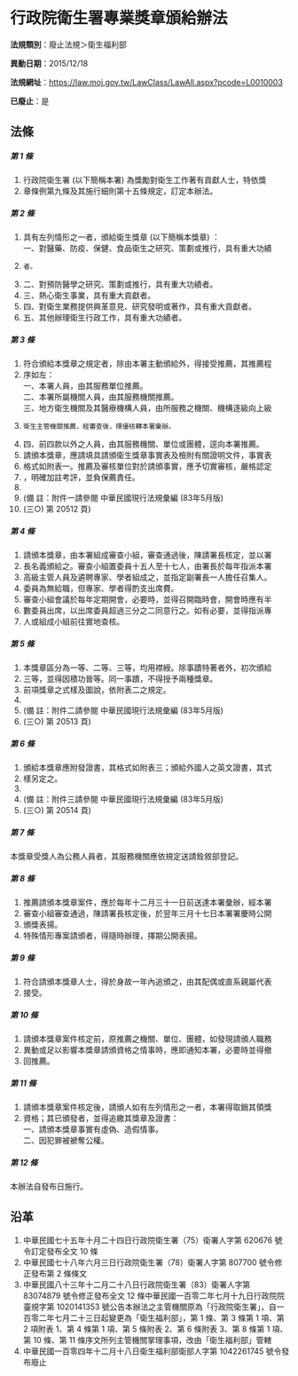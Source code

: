 # 行政院衛生署專業獎章頒給辦法

**法規類別**：廢止法規＞衛生福利部

**異動日期**：2015/12/18  

**法規網址**：https://law.moj.gov.tw/LawClass/LawAll.aspx?pcode=L0010003

**已廢止**：是



## 法條
##### 第 1 條
1. 行政院衛生署 (以下簡稱本署) 為獎勵對衛生工作著有貢獻人士，特依獎
1. 章條例第九條及其施行細則第十五條規定，訂定本辦法。

##### 第 2 條
1. 具有左列情形之一者，頒給衛生獎章 (以下簡稱本獎章) ：  
一、對醫藥、防疫、保健、食品衛生之研究、策劃或推行，具有重大功績
1.     者。
1. 二、對預防醫學之研究、策劃或推行，具有重大功績者。
1. 三、熱心衛生事業，具有重大貢獻者。
1. 四、對衛生業務提供興革意見、研究發明或著作，具有重大貢獻者。
1. 五、其他辦理衛生行政工作，具有重大功績者。

##### 第 3 條
1. 符合頒給本獎章之規定者，除由本署主動頒給外，得接受推薦，其推薦程
1. 序如左：  
一、本署人員，由其服務單位推薦。  
二、本署所屬機關人員，由其服務機關推薦。  
三、地方衛生機關及其醫療機構人員，由所服務之機關、機構逐級向上級
1.     衛生主管機關推薦，經審查後，擇優核轉本署彙辦。
1. 四、前四款以外之人員，由其服務機關、單位或團體，逕向本署推薦。
1. 請頒本獎章，應請填具請頒衛生獎章事實表及檢附有關證明文件，事實表
1. 格式如附表一。推薦及審核單位對於請頒事實，應予切實審核，嚴格認定
1. ，明確加註考評，並負保薦責任。
1. 
1.  (備      註：附件一請參閱 中華民國現行法規彙編 (83年5月版)
1.  (三○) 第 20512 頁)

##### 第 4 條
1. 請頒本獎章，由本署組成審查小組，審查通過後，陳請署長核定，並以署
1. 長名義頒給之。審查小組置委員十五人至十七人，由署長於每年指派本署
1. 高級主管人員及遴聘專家、學者組成之，並指定副署長一人擔任召集人。
1. 委員為無給職，但專家、學者得酌支出席費。
1. 審查小組會議於每年定期開會，必要時，並得召開臨時會，開會時應有半
1. 數委員出席，以出席委員超過三分之二同意行之。如有必要，並得指派專
1. 人或組成小組前往實地查核。

##### 第 5 條
1. 本獎章區分為一等、二等、三等，均用襟綬。除事蹟特著者外，初次頒給
1. 三等，並得因積功晉等。同一事蹟，不得授予兩種獎章。
1. 前項獎章之式樣及圖說，依附表二之規定。
1. 
1.  (備      註：附件二請參閱 中華民國現行法規彙編 (83年5月版)
1.  (三○) 第 20513 頁)

##### 第 6 條
1. 頒給本獎章應附發證書，其格式如附表三；頒給外國人之英文證書，其式
1. 樣另定之。
1. 
1.  (備      註：附件三請參閱 中華民國現行法規彙編 (83年5月版)
1.  (三○) 第 20514 頁)

##### 第 7 條
本獎章受獎人為公務人員者，其服務機關應依規定送請銓敘部登記。

##### 第 8 條
1. 推薦請頒本獎章案件，應於每年十二月三十一日前送達本署彙辦，經本署
1. 審查小組審查通過，陳請署長核定後，於翌年三月十七日本署署慶時公開
1. 頒獎表揚。
1. 特殊情形專案請頒者，得隨時辦理，擇期公開表揚。

##### 第 9 條
1. 符合請頒本獎章人士，得於身故一年內追頒之，由其配偶或直系親屬代表
1. 接受。

##### 第 10 條
1. 請頒本獎章案件核定前，原推薦之機關、單位、團體，如發現請頒人職務
1. 異動或足以影響本獎章請頒資格之情事時，應即通知本署，必要時並得撤
1. 回推薦。

##### 第 11 條
1. 請頒本獎章案件核定後，請頒人如有左列情形之一者，本署得取銷其領獎
1. 資格；其已頒發者，並得追繳其獎章及證書：  
一、請頒本獎章事實有虛偽、造假情事。  
二、因犯罪被褫奪公權。

##### 第 12 條
本辦法自發布日施行。

## 沿革
1. 中華民國七十五年十月二十四日行政院衛生署（75）衛署人字第 620676 號令訂定發布全文 10 條
1. 中華民國七十八年六月三日行政院衛生署（78）衛署人字第 807700 號令修正發布第 2  條條文
1. 中華民國八十三年十二月二十八日行政院衛生署（83）衛署人字第 83074879 號令修正發布全文 12 條中華民國一百零二年七月十九日行政院院臺規字第 1020141353 號公告本辦法之主管機關原為「行政院衛生署」，自一百零二年七月二十三日起變更為「衛生福利部」，第 1  條、第 3  條第 1  項、第 2  項附表 1、第 4  條第 1  項、第 5  條附表 2、第 6  條附表 3、第 8  條第 1  項、第 10 條、第 11 條序文所列主管機關掌理事項，改由「衛生福利部」管轄
1. 中華民國一百零四年十二月十八日衛生福利部衛部人字第 1042261745 號令發布廢止

